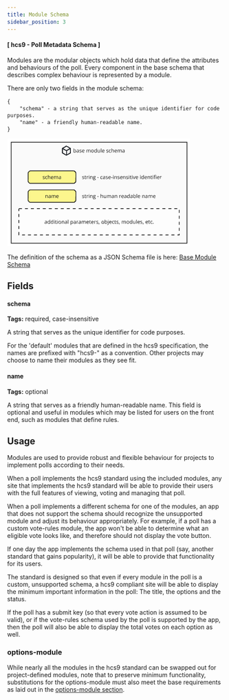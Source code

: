 ```yaml
---
title: Module Schema
sidebar_position: 3
---
```


#### [ hcs9 - Poll Metadata Schema ]

Modules are the modular objects which hold data that define the attributes and behaviours of the poll. Every component in the base schema that describes complex behaviour is represented by a module.

There are only two fields in the module schema:

```
{
    "schema" - a string that serves as the unique identifier for code purposes. 
    "name" - a friendly human-readable name.
}
```

![base module diagram](../../../../static/polls/base-module-chart.png)


The definition of the schema as a JSON Schema file is here: [Base Module Schema](../../../assets/schema/base-module.json)

## Fields

#### schema

**Tags:** required, case-insensitive

A string that serves as the unique identifier for code purposes. 

For the 'default' modules that are defined in the hcs9 specification, the names are prefixed with "hcs9-" as a convention. Other projects may choose to name their modules as they see fit.

#### name

**Tags:** optional

A string that serves as a friendly human-readable name. This field is optional and useful in modules which may be listed for users on the front end, such as modules that define rules.

## Usage

Modules are used to provide robust and flexible behaviour for projects to implement polls according to their needs.

When a poll implements the hcs9 standard using the included modules, any site that implements the hcs9 standard will be able to provide their users with the full features of viewing, voting and managing that poll.

When a poll implements a different schema for one of the modules, an app that does not support the schema should recognize the unsupported module and adjust its behaviour appropriately. For example, if a poll has a custom vote-rules module, the app won't be able to determine what an eligible vote looks like, and therefore should not display the vote button. 

If one day the app implements the schema used in that poll (say, another standard that gains popularity), it will be able to provide that functionality for its users.

The standard is designed so that even if every module in the poll is a custom, unsupported schema, a hcs9 compliant site will be able to display the minimum important information in the poll: The title, the options and the status.

If the poll has a submit key (so that every vote action is assumed to be valid), or if the vote-rules schema used by the poll is supported by the app, then the poll will also be able to display the total votes on each option as well.

### options-module

While nearly all the modules in the hcs9 standard can be swapped out for project-defined modules, note that to preserve minimum functionality, substitutions for the options-module must also meet the base requirements as laid out in the [options-module section](option-module.md).